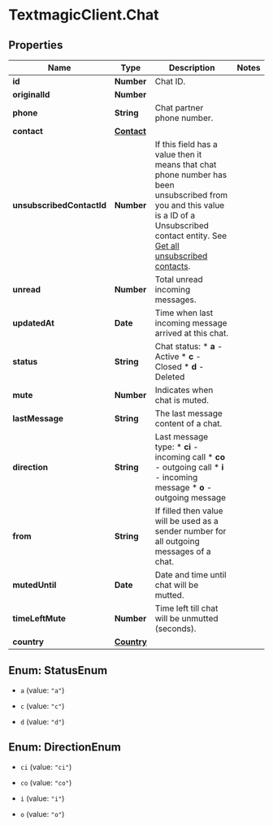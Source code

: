 # TextmagicClient.Chat

## Properties
Name | Type | Description | Notes
------------ | ------------- | ------------- | -------------
**id** | **Number** | Chat ID. | 
**originalId** | **Number** |  | 
**phone** | **String** | Chat partner phone number. | 
**contact** | [**Contact**](Contact.md) |  | 
**unsubscribedContactId** | **Number** | If this field has a value then it means that chat phone number has been unsubscribed from you and this value is a ID of a Unsubscribed contact entity. See [Get all unsubscribed contacts](http://docs.textmagictesting.com/#operation/getUnsubscribers). | 
**unread** | **Number** | Total unread incoming messages. | 
**updatedAt** | **Date** | Time when last incoming message arrived at this chat. | 
**status** | **String** | Chat status:   * **a** - Active   * **c** - Closed   * **d** - Deleted  | 
**mute** | **Number** | Indicates when chat is muted. | 
**lastMessage** | **String** | The last message content of a chat. | 
**direction** | **String** | Last message type: * **ci** - incoming call * **co** - outgoing call * **i** - incoming message * **o** - outgoing message  | 
**from** | **String** | If filled then value will be used as a sender number for all outgoing messages of a chat. | 
**mutedUntil** | **Date** | Date and time until chat will be mutted. | 
**timeLeftMute** | **Number** | Time left till chat will be unmutted (seconds). | 
**country** | [**Country**](Country.md) |  | 


<a name="StatusEnum"></a>
## Enum: StatusEnum


* `a` (value: `"a"`)

* `c` (value: `"c"`)

* `d` (value: `"d"`)




<a name="DirectionEnum"></a>
## Enum: DirectionEnum


* `ci` (value: `"ci"`)

* `co` (value: `"co"`)

* `i` (value: `"i"`)

* `o` (value: `"o"`)




